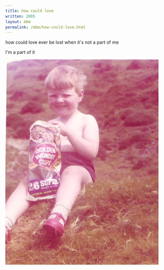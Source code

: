 ```yaml
---
title: how could love
written: 2005
layout: mbm
permalink: /mbm/how-could-love.html
---
```


<div class="poem">
how could love  
ever be lost  
when it's not a part of me  
 
I'm a part of it
</div>

![Crisps](/assets/images/bio/hughieCrisps.jpg "Hughie with crisps")

